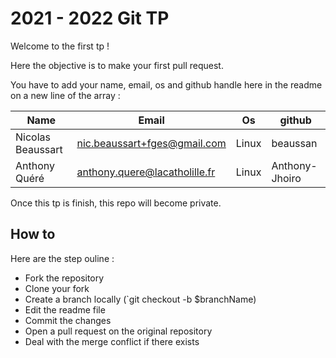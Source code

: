 # 2021 - 2022 Git TP

Welcome to the first tp !

Here the objective is to make your first pull request.

You have to add your name, email, os and github handle here in the readme on a new line of the array :

| Name              | Email                        | Os    | github   |
| ----------------- | ---------------------------- | ----- | -------- |
| Nicolas Beaussart | nic.beaussart+fges@gmail.com | Linux | beaussan |
| Anthony Quéré     | anthony.quere@lacatholille.fr| Linux | Anthony-Jhoiro|

Once this tp is finish, this repo will become private.

## How to

Here are the step ouline :

- Fork the repository
- Clone your fork
- Create a branch locally (`git checkout -b $branchName)
- Edit the readme file
- Commit the changes
- Open a pull request on the original repository
- Deal with the merge conflict if there exists
